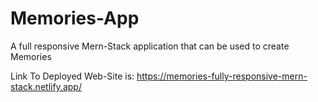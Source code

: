 # Memories-App
A full responsive Mern-Stack application that can be used to create Memories

Link To Deployed Web-Site is: https://memories-fully-responsive-mern-stack.netlify.app/
